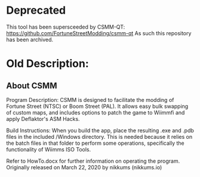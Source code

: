 # Deprecated

This tool has been supersceeded by CSMM-QT: https://github.com/FortuneStreetModding/csmm-qt
As such this repository has been archived.

# Old Description:

## About CSMM
Program Description:
CSMM is designed to facilitate the modding of Fortune Street (NTSC) or Boom Street (PAL). It allows easy bulk 
swapping of custom maps, and includes options to patch the game to Wiimmfi and apply Deflaktor's ASM Hacks.

Build Instructions:
When you build the app, place the resulting .exe and .pdb files in the included /Windows directory. 
This is needed because it relies on the batch files in that folder to perform some operations, specifically 
the functionality of Wiimms ISO Tools.

Refer to HowTo.docx for further information on operating the program.
Originally released on March 22, 2020 by nikkums (nikkums.io)
